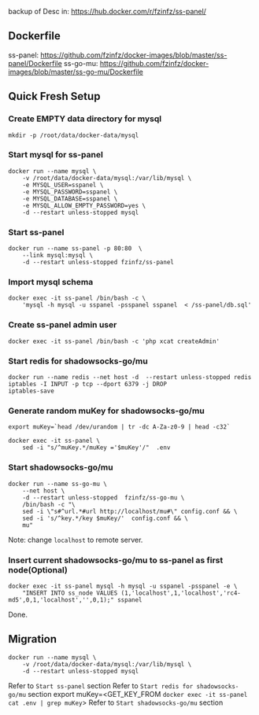 backup of Desc in: https://hub.docker.com/r/fzinfz/ss-panel/

## Dockerfile
ss-panel: https://github.com/fzinfz/docker-images/blob/master/ss-panel/Dockerfile
ss-go-mu: https://github.com/fzinfz/docker-images/blob/master/ss-go-mu/Dockerfile

## Quick Fresh Setup
### Create EMPTY data directory for mysql
```
mkdir -p /root/data/docker-data/mysql
```
### Start mysql for ss-panel
```
docker run --name mysql \
    -v /root/data/docker-data/mysql:/var/lib/mysql \
    -e MYSQL_USER=sspanel \
    -e MYSQL_PASSWORD=sspanel \
    -e MYSQL_DATABASE=sspanel \
    -e MYSQL_ALLOW_EMPTY_PASSWORD=yes \
    -d --restart unless-stopped mysql
```
### Start ss-panel
```
docker run --name ss-panel -p 80:80  \
    --link mysql:mysql \
    -d --restart unless-stopped fzinfz/ss-panel
```
### Import mysql schema
```
docker exec -it ss-panel /bin/bash -c \
    'mysql -h mysql -u sspanel -psspanel sspanel  < /ss-panel/db.sql'
```
### Create ss-panel admin user
```
docker exec -it ss-panel /bin/bash -c 'php xcat createAdmin'
```
### Start redis for shadowsocks-go/mu
```
docker run --name redis --net host -d  --restart unless-stopped redis
iptables -I INPUT -p tcp --dport 6379 -j DROP
iptables-save
```
### Generate random muKey for shadowsocks-go/mu
```
export muKey=`head /dev/urandom | tr -dc A-Za-z0-9 | head -c32`

docker exec -it ss-panel \
    sed -i "s/^muKey.*/muKey ='$muKey'/"  .env
```
### Start shadowsocks-go/mu
```
docker run --name ss-go-mu \
    --net host \
    -d --restart unless-stopped  fzinfz/ss-go-mu \
    /bin/bash -c "\
    sed -i \"s#^url.*#url http://localhost/mu#\" config.conf && \
    sed -i 's/^key.*/key $muKey/'  config.conf && \
    mu"
```
Note: change `localhost` to remote server.
### Insert current shadowsocks-go/mu to ss-panel as first node(Optional)
```
docker exec -it ss-panel mysql -h mysql -u sspanel -psspanel -e \
    "INSERT INTO ss_node VALUES (1,'localhost',1,'localhost','rc4-md5',0,1,'localhost','',0,1);" sspanel
```
Done. 

## Migration
```
docker run --name mysql \
    -v /root/data/docker-data/mysql:/var/lib/mysql \
    -d --restart unless-stopped mysql
```

Refer to `Start ss-panel` section
Refer to `Start redis for shadowsocks-go/mu` section
export muKey=<GET_KEY_FROM `docker exec -it ss-panel cat .env | grep muKey`>
Refer to `Start shadowsocks-go/mu` section


